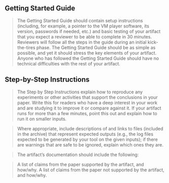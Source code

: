 ## Getting Started Guide

> The Getting Started Guide should contain setup instructions (including, for example, a pointer to the VM player software, its version, passwords if needed, etc.) and basic testing of your artifact that you expect a reviewer to be able to complete in 30 minutes. Reviewers will follow all the steps in the guide during an initial kick-the-tires phase. The Getting Started Guide should be as simple as possible, and yet it should stress the key elements of your artifact. Anyone who has followed the Getting Started Guide should have no technical difficulties with the rest of your artifact.

## Step-by-Step Instructions

> The Step by Step Instructions explain how to reproduce any experiments or other activities that support the conclusions in your paper. Write this for readers who have a deep interest in your work and are studying it to improve it or compare against it. If your artifact runs for more than a few minutes, point this out and explain how to run it on smaller inputs.

> Where appropriate, include descriptions of and links to files (included in the archive) that represent expected outputs (e.g., the log files expected to be generated by your tool on the given inputs); if there are warnings that are safe to be ignored, explain which ones they are.

> The artifact’s documentation should include the following:

> A list of claims from the paper supported by the artifact, and how/why.
> A list of claims from the paper not supported by the artifact, and how/why.








